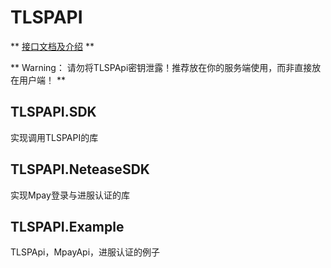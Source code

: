 # TLSPAPI

** [接口文档及介绍](https://console-docs.apipost.cn/preview/5be700cc3d2c6577/01049e382bfa2160) **

** Warning： 请勿将TLSPApi密钥泄露！推荐放在你的服务端使用，而非直接放在用户端！ **

## TLSPAPI.SDK
实现调用TLSPAPI的库

## TLSPAPI.NeteaseSDK
实现Mpay登录与进服认证的库

## TLSPAPI.Example
TLSPApi，MpayApi，进服认证的例子

